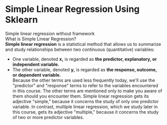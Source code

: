 # Simple Linear Regression Using Sklearn
Simple linear regression without framework<br/>
What is Simple Linear Regression?<br/>
**Simple linear regression** is a statistical method that allows us to summarize and study relationships between two continuous (quantitative) variables:
  * One variable, denoted **x,** is regarded as **the predictor, explanatory, or independent variable.** 
  * The other variable, denoted **y,** is regarded as **the response, outcome, or dependent variable.** <br>
Because the other terms are used less frequently today, we'll use the "predictor" and "response" terms to refer to the variables encountered in this course. The other terms are mentioned only to make you aware of them should you encounter them. Simple linear regression gets its adjective "simple," because it concerns the study of only one predictor variable. In contrast, multiple linear regression, which we study later in this course, gets its adjective "multiple," because it concerns the study of two or more predictor variables.
